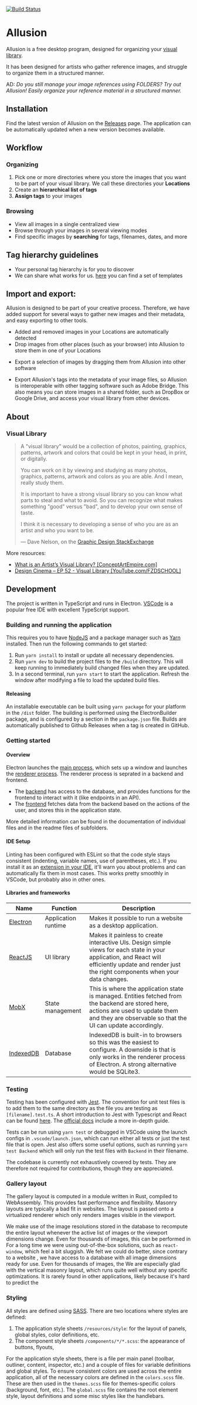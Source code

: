 [![Build Status](https://travis-ci.com/allusion-app/Allusion.svg?token=a7yw4czL1Lye2zty617R&branch=master)](https://travis-ci.com/allusion-app/Allusion)

<!-- TODO: Put these on the website, not really suited for GitHub
temporary list: Things we should note somewhere:
- It's free! And open source! 
- We are open to contributions, but please get in touch first: See [here](TODO:contributing.md)
- Cross-platform: Windows, MacOS and Linux
- Features a modern, clean and slick design
- Designed to be part of your creative process, for use in combination with other tools
- What Allusion is NOT: 
 - related software: PureRef, TagSpaces, AdobeBridge, Elyse. Comparison? -->

# Allusion

Allusion is a free desktop program, designed for organizing your [visual library](#visual-library).

It has been designed for artists who gather reference images, and struggle to organize them in a structured manner. 

AD: *Do you still manage your image references using FOLDERS? Try out Allusion! Easily organize your reference material in a structured manner.*

## Installation
Find the latest version of Allusion on the [Releases](releases) page.
The application can be automatically updated when a new version becomes available.

## Workflow
### Organizing
1. Pick one or more directories where you store the images that you want to be part of your visual library. We call these directories your **Locations**
2. Create an **hierarchical list of tags**
3. **Assign tags** to your images

### Browsing
- View all images in a single centralized view
- Browse through your images in several viewing modes
- Find specific images by **searching** for tags, filenames, dates, and more

## Tag hierarchy guidelines
- Your personal tag hierarchy is for you to discover
- We can share what works for us. [here](TODO) you can find a set of templates

## Import and export:
Allusion is designed to be part of your creative process. Therefore, we have added support for several ways to gather new images and their metadata, and easy exporting to other tools.

- Added and removed images in your Locations are automatically detected
- Drop images from other places (such as your browser) into Allusion to store them in one of your Locations
<!-- - Add the Allusion Web Clipper browser extension to your browser for easily saving images directly into Allusion -->
- Export a selection of images by dragging them from Allusion into other software

- Export Allusion's tags into the metadata of your image files, so Allusion is interoperable with other tagging software such as Adobe Bridge.
 This also means you can store images in a shared folder, such as DropBox or Google Drive, and access your visual library from other devices.





## About
### Visual Library

> A "visual library" would be a collection of photos, painting, graphics, patterns, artwork and colors that could be kept in your head, in print, or digitally.
>
> You can work on it by viewing and studying as many photos, graphics, patterns, artwork and colors as you are able. And I mean, really study them.
>
> It is important to have a strong visual library so you can know what parts to steal and what to avoid. So you can recognize what makes something "good" versus "bad", and to develop your own sense of taste.
>
> I think it is necessary to developing a sense of who you are as an artist and who you want to be.
> 
> &mdash; Dave Nelson, on the [Graphic Design StackExchange](https://graphicdesign.stackexchange.com/questions/16405/what-is-a-visual-library-and-how-to-work-on-it)

More resources:
- [What is an Artist’s Visual Library? [ConceptArtEmpire.com]](https://conceptartempire.com/artistic-visual-library/)
- [Design Cinema – EP 52 - Visual Library [YouTube.com/FZDSCHOOL]](https://www.youtube.com/watch?v=dnflBERf2zM)


## Development

The project is written in TypeScript and runs in Electron. 
[VSCode](https://code.visualstudio.com/) is a popular free IDE with excellent TypeScript support.

### Building and running the application

This requires you to have [NodeJS](https://nodejs.org/en/download/) and a package manager such as [Yarn](https://yarnpkg.com/lang/en/docs/install/) installed.
Then run the following commands to get started:

1. Run `yarn install` to install or update all necessary dependencies.
2. Run `yarn dev` to build the project files to the `/build` directory. This will keep running to immediately build changed files when they are updated.
3. In a second terminal, run `yarn start` to start the application. Refresh the window after modifying a file to load the updated build files.

#### Releasing

An installable executable can be built using `yarn package` for your platform in the `/dist` folder. The building is performed using the ElectronBuilder package, and is configured by a section in the `package.json` file.
Builds are automatically published to Github Releases when a tag is created in GitHub.

### Getting started

#### Overview

Electron launches the [main process](src/main.ts), which sets up a window and launches the [renderer process](<(src/renderer.tsx)>).
The renderer process is seprated in a backend and frontend.

- The [backend](src/backend/Backend.ts) has access to the database, and provides functions for the frontend to interact with it (like endpoints in an API).
- The [frontend](src/frontend/App.tsx) fetches data from the backend based on the actions of the user, and stores this in the application state.

More detailed information can be found in the documentation of individual files and in the readme files of subfolders.

#### IDE Setup

Linting has been configured with ESLint so that the code style stays consistent (indenting, variable names, use of parentheses, etc.).
If you install it as an [extension in your IDE](https://marketplace.visualstudio.com/items?itemName=dbaeumer.vscode-eslint), it'll warn you about problems and can automatically fix them in most cases. This works pretty smoothly in VSCode, but probably also in other ones.

#### Libraries and frameworks

| Name                                                                        | Function            | Description                                                                                                                                                                                                                                 |
| --------------------------------------------------------------------------- | ------------------- | ------------------------------------------------------------------------------------------------------------------------------------------------------------------------------------------------------------------------------------------- |
| [Electron](https://electronjs.org/docs/tutorial/quick-start)                | Application runtime | Makes it possible to run a website as a desktop application.                                                                                                                                                                                |
| [ReactJS](https://reactjs.org/docs/getting-started.html)                    | UI library          | Makes it painless to create interactive UIs. Design simple views for each state in your application, and React will efficiently update and render just the right components when your data changes.                                         |
| [MobX](https://mobx.js.org/getting-started.html)                            | State management    | This is where the application state is managed. Entities fetched from the backend are stored here, actions are used to update them and they are observable so that the UI can update accordingly.                                           |
| [IndexedDB](https://developer.mozilla.org/en-US/docs/Web/API/IndexedDB_API) | Database            | IndexedDB is built-in to browsers so this was the easiest to configure. A downside is that is only works in the renderer process of Electron. A strong alternative would be SQLite3.                                                        |

### Testing

Testing has been configured with [Jest](https://jestjs.io/).
The convention for unit test files is to add them to the same directory as the file you are testing as `[filename].test.ts`.
A short introduction to Jest with Typescript and React can be found [here](https://github.com/basarat/typescript-book/blob/master/docs/testing/jest.md). The [official docs](https://jestjs.io/docs/en/getting-started) include a more in-depth guide.

Tests can be run using `yarn test` or debugged in VSCode using the launch configs in `.vscode/launch.json`, which can run either all tests or just the test file that is open.
Jest also offers some useful options, such as running `yarn test Backend` which will only run the test files with `Backend` in their filename.

The codebase is currently not exhaustively covered by tests. They are therefore not required for contributions, though they are appreciated.

### Gallery layout
The gallery layout is computed in a module written in Rust, compiled to WebAssembly.
This provides fast performance and flexibility.
Masonry layouts are typically a bad fit in websites. 
The layout is passed onto a virtualized renderer which only renders images visible in the viewport.

We make use of the image resolutions stored in the database to recompute the entire layout whenever the active list of images or the viewport dimensions change. Even for thousands of images, this can be performed in 
For a long time we were using out-of-the-box solutions, such as `react-window`, which feel a bit sluggish. We felt we could do better, since contrary to a website , we have access to a database with all image dimensions ready for use.
Even for thousands of images, the 
We are especially glad with the vertical masonry layout, which runs quite well without any specific optimizations.
It is rarely found in other applications, likely because it's hard to predict the 

<!-- TODO: Would be a nice blog post -->

### Styling

All styles are defined using [SASS](https://sass-lang.com/guide).
There are two locations where styles are defined:

1. The application style sheets `/resources/style`: for the layout of panels, global styles, color definitions, etc.
2. The component style sheets `/components/*/*.scss`: the appearance of buttons, flyouts,

For the application style sheets, there is a file per main panel (toolbar, outliner, content, inspector, etc.) and a couple of files for variable definitions and global styles. To ensure consistent colors are used across the entire application, all of the necessary colors are defined in the `colors.scss` file. These are then used in the `themes.scss` file for themes-specific colors (background, font, etc.).
The `global.scss` file contains the root element style, layout definitions and some misc styles like the handlebars.
